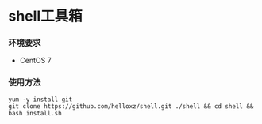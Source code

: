 # shell工具箱

### 环境要求

* CentOS 7

### 使用方法
```
yum -y install git
git clone https://github.com/helloxz/shell.git ./shell && cd shell && bash install.sh
```
